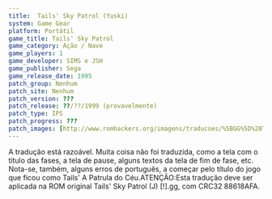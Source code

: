 ```yaml
---
title:  Tails' Sky Patrol (Yuski)
system: Game Gear
platform: Portátil
game_title: Tails' Sky Patrol
game_category: Ação / Nave
game_players: 1
game_developer: SIMS e JSH
game_publisher: Sega
game_release_date: 1995
patch_group: Nenhum
patch_site: Nenhum
patch_version: ???
patch_release: ??/??/1999 (provavelmente)
patch_type: IPS
patch_progress: ???
patch_images: [http://www.romhackers.org/imagens/traducoes/%5BGG%5D%20Tails'%20Sky%20Patrol%20-%20Yuski%20-%201.png,http://www.romhackers.org/imagens/traducoes/%5BGG%5D%20Tails'%20Sky%20Patrol%20-%20Yuski%20-%202.png,http://www.romhackers.org/imagens/traducoes/%5BGG%5D%20Tails'%20Sky%20Patrol%20-%20Yuski%20-%203.png]
---
```

A tradução está razoável. Muita coisa não foi traduzida, como a tela com o título das fases, a tela de pause, alguns textos da tela de fim de fase, etc. Nota-se, também, alguns erros de português, a começar pelo título do jogo que ficou como Tails' A Patrula do Céu.ATENÇÃO:Esta tradução deve ser aplicada na ROM original Tails' Sky Patrol (J) [!].gg, com CRC32 88618AFA.